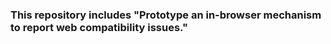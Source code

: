 <h3>This repository includes "Prototype an in-browser mechanism to report web compatibility issues."</h3>
